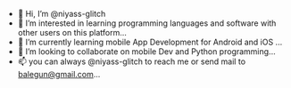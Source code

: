 - 👋 Hi, I’m @niyass-glitch
- 👀 I’m interested in learning programming languages and software with other users on this platform...
- 🌱 I’m currently learning mobile App Development for Android and iOS ...
- 💞️ I’m looking to collaborate on mobile Dev and Python programming...
- 📫 you can always @niyass-glitch to reach me or send mail to balegun@gmail.com...

<!---
niyass-glitch/niyass-glitch is a ✨ special ✨ repository because its `README.md` (this file) appears on your GitHub profile.
You can click the Preview link to take a look at your changes.
--->
